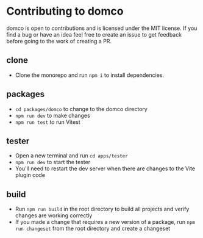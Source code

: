 # Contributing to domco

domco is open to contributions and is licensed under the MIT license. If you find a bug or have an idea feel free to create an issue to get feedback before going to the work of creating a PR.

## clone

- Clone the monorepo and run `npm i` to install dependencies.

## packages

- `cd packages/domco` to change to the domco directory
- `npm run dev` to make changes
- `npm run test` to run Vitest

## tester

- Open a new terminal and run `cd apps/tester`
- `npm run dev` to start the tester
- You'll need to restart the dev server when there are changes to the Vite plugin code

## build

- Run `npm run build` in the root directory to build all projects and verify changes are working correctly
- If you made a change that requires a new version of a package, run `npm run changeset` from the root directory and create a changeset
